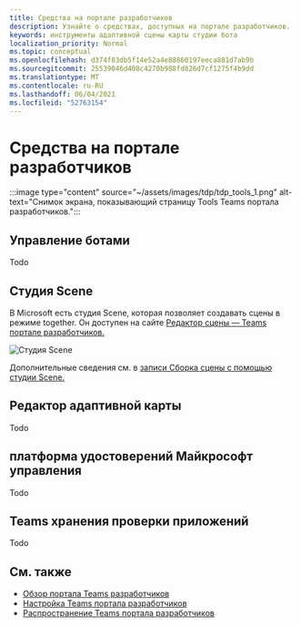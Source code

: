 ```yaml
---
title: Средства на портале разработчиков
description: Узнайте о средствах, доступных на портале разработчиков.
keywords: инструменты адаптивной сцены карты студии бота
localization_priority: Normal
ms.topic: conceptual
ms.openlocfilehash: d374f83db5f14e52a4e88860197eeca881d7ab9b
ms.sourcegitcommit: 25539046d408c4270b988fd826d7cf1275f4b9dd
ms.translationtype: MT
ms.contentlocale: ru-RU
ms.lasthandoff: 06/04/2021
ms.locfileid: "52763154"
---
```

# <a name="tools-in-developer-portal"></a>Средства на портале разработчиков

:::image type="content" source="~/assets/images/tdp/tdp_tools_1.png" alt-text="Снимок экрана, показывающий страницу Tools Teams портала разработчиков.":::

## <a name="bot-management"></a>Управление ботами

Todo

## <a name="scene-studio"></a>Студия Scene

В Microsoft есть студия Scene, которая позволяет создавать сцены в режиме together. Он доступен на сайте [Редактор сцены — Teams портале разработчиков.](https://dev.teams.microsoft.com/scenes)

![Студия Scene](~/assets/images/apps-in-meetings/scene-design-studio.png)

Дополнительные сведения см. в [записи Сборка сцены с помощью студии Scene.](../apps-in-teams-meetings/teams-together-mode.md#build-a-scene-using-the-scene-studio)

## <a name="adaptive-card-editor"></a>Редактор адаптивной карты

Todo

## <a name="microsoft-identity-platform-management"></a>платформа удостоверений Майкрософт управления

Todo

## <a name="teams-store-app-validation"></a>Teams хранения проверки приложений

Todo

## <a name="see-also"></a>См. также

* [Обзор портала Teams разработчиков](~/concepts/build-and-test/teams-developer-portal.md)
* [Настройка Teams портала разработчиков](~/concepts/tdp-configuration.md)
* [Распространение Teams портала разработчиков](~/concepts/tdp-distribute.md)